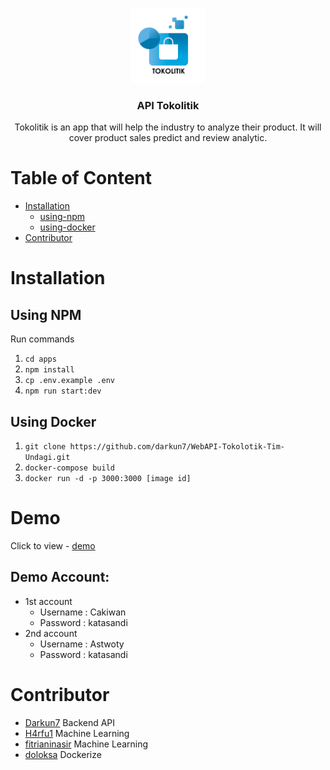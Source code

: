 <p align="center">
  <a href="https://github.com/darkun7/WebAPI-Tokolotik-Tim-Undagi/">
    <img src="apps/public/assets/logo-tokolitik.png" alt="Logo Tokolitik" width="120px">
  </a>
  <h3 align="center">API Tokolitik</h3>
  <p align="center">Tokolitik is an app that will help the industry to analyze their product. It will cover product sales predict and review analytic.</p>
</p>


# Table of Content
* [Installation](#installation)
  * [using-npm](#using-npm)
  * [using-docker](#using-docker)
* [Contributor](#contributor)

# Installation
## Using NPM
Run commands
1) ```cd apps```
2) ```npm install```
3) ```cp .env.example .env```
4) ```npm run start:dev```
## Using Docker
1) ```git clone https://github.com/darkun7/WebAPI-Tokolotik-Tim-Undagi.git```
2) ```docker-compose build```
3) ```docker run -d -p 3000:3000 [image id]```

# Demo
Click to view - [demo]
## Demo Account: 
* 1st account
  * Username : Cakiwan
  * Password : katasandi
* 2nd account
  * Username : Astwoty
  * Password : katasandi

# Contributor
  - [Darkun7] Backend API
  - [H4rfu1] Machine Learning
  - [fitrianinasir] Machine Learning
  - [doloksa] Dockerize

   [Darkun7]: <https://github.com/darkun7>
   [H4rfu1]: <https://github.com/H4rfu1>
   [doloksa]: <https://github.com/doloksa>
   [fitrianinasir]: <https://github.com/fitrianinasir>
   [git-repo-url]: <https://github.com/darkun7/WebAPI-Tokolotik-Tim-Undagi/>
   [demo]: <https://tokolitik.tech>
